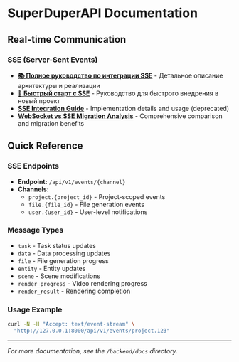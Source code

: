 # SuperDuperAPI Documentation

## Real-time Communication

### SSE (Server-Sent Events)

-   **[📚 Полное руководство по интеграции SSE](./sse-integration-guide.md)** - Детальное описание архитектуры и реализации
-   **[🚀 Быстрый старт с SSE](./sse-quick-start.md)** - Руководство для быстрого внедрения в новый проект
-   **[SSE Integration Guide](./sse.md)** - Implementation details and usage (deprecated)
-   **[WebSocket vs SSE Migration Analysis](./websocket-vs-sse.md)** - Comprehensive comparison and migration benefits

## Quick Reference

### SSE Endpoints

-   **Endpoint:** `/api/v1/events/{channel}`
-   **Channels:**
    -   `project.{project_id}` - Project-scoped events
    -   `file.{file_id}` - File generation events
    -   `user.{user_id}` - User-level notifications

### Message Types

-   `task` - Task status updates
-   `data` - Data processing updates
-   `file` - File generation progress
-   `entity` - Entity updates
-   `scene` - Scene modifications
-   `render_progress` - Video rendering progress
-   `render_result` - Rendering completion

### Usage Example

```bash
curl -N -H "Accept: text/event-stream" \
  "http://127.0.0.1:8000/api/v1/events/project.123"
```

---

_For more documentation, see the `/backend/docs` directory._
